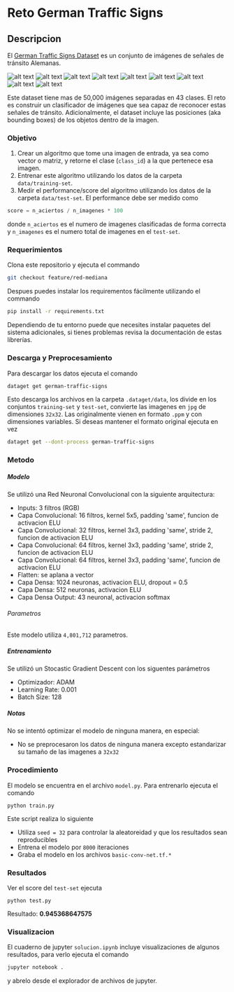 # Reto German Traffic Signs
## Descripcion
El [German Traffic Signs Dataset](http://benchmark.ini.rub.de/?section=gtsrb&subsection=news) es un conjunto de imágenes de señales de tránsito Alemanas.

![alt text][s1] ![alt text][s2] ![alt text][s3] ![alt text][s4] ![alt text][s5] ![alt text][s6] ![alt text][s7] ![alt text][s8] ![alt text][s9]

Este dataset tiene mas de 50,000 imágenes separadas en 43 clases. El reto es construir un clasificador de imágenes que sea capaz de reconocer estas señales de tránsito. Adicionalmente, el dataset incluye las posiciones (aka bounding boxes) de los objetos dentro de la imagen.


### Objetivo
1. Crear un algoritmo que tome una imagen de entrada, ya sea como vector o matriz, y retorne el clase (`class_id`) a la que pertenece esa imagen.
1. Entrenar este algoritmo utilizando los datos de la carpeta `data/training-set`.
1. Medir el performance/score del algoritmo utilizando los datos de la carpeta `data/test-set`. El performance debe ser medido como
```python
score = n_aciertos / n_imagenes * 100
```
donde `n_aciertos` es el numero de imagenes clasificadas de forma correcta y `n_imagenes` es el numero total de imagenes en el `test-set`.

### Requerimientos
Clona este repositorio y ejecuta el commando
```bash
git checkout feature/red-mediana
```
Despues puedes instalar los requirementos fácilmente utilizando el commando

```bash
pip install -r requirements.txt
```
Dependiendo de tu entorno puede que necesites instalar paquetes del sistema adicionales, si tienes problemas revisa la documentación de estas librerías.

### Descarga y Preprocesamiento
Para descargar los datos ejecuta el comando
```bash
dataget get german-traffic-signs
```
Esto descarga los archivos en la carpeta `.dataget/data`, los divide en los conjuntos `training-set` y `test-set`, convierte las imagenes en `jpg` de dimensiones `32x32`. Las originalmente vienen en formato `.ppm` y con dimensiones variables. Si deseas mantener el formato original ejecuta en vez

```bash
dataget get --dont-process german-traffic-signs
```

### Metodo
##### Modelo
Se utilizó una Red Neuronal Convolucional con la siguiente arquitectura:

* Inputs: 3 filtros (RGB)
* Capa Convolucional: 16 filtros, kernel 5x5, padding 'same', funcion de activacion ELU
* Capa Convolucional: 32 filtros, kernel 3x3, padding 'same', stride 2, funcion de activacion ELU
* Capa Convolucional: 64 filtros, kernel 3x3, padding 'same', stride 2, funcion de activacion ELU
* Capa Convolucional: 64 filtros, kernel 3x3, padding 'same', funcion de activacion ELU
* Flatten: se aplana a vector
* Capa Densa: 1024 neuronas, activacion ELU, dropout = 0.5
* Capa Densa: 512 neuronas, activacion ELU
* Capa Densa Output: 43 neuronal, activacion softmax

###### Parametros
Este modelo utiliza `4,801,712` parametros.

##### Entrenamiento
Se utilizó un Stocastic Gradient Descent con los siguentes parámetros

* Optimizador: ADAM
* Learning Rate: 0.001
* Batch Size: 128

##### Notas
No se intentó optimizar el modelo de ninguna manera, en especial:

* No se preprocesaron los datos de ninguna manera excepto estandarizar su tamaño de las imagenes a `32x32`

### Procedimiento
El modelo se encuentra en el archivo `model.py`. Para entrenarlo ejecuta el comando
```
python train.py
```
Este script realiza lo siguiente

* Utiliza `seed = 32` para controlar la aleatoreidad y que los resultados sean reproducibles
* Entrena el modelo por `8000` iteraciones
* Graba el modelo en los archivos `basic-conv-net.tf.*`


### Resultados
Ver el score del `test-set` ejecuta
```
python test.py
```

Resultado: **0.945368647575**


### Visualizacion
El cuaderno de jupyter `solucion.ipynb` incluye visualizaciones de algunos resultados, para verlo ejecuta el comando
```bash
jupyter notebook .
```
y abrelo desde el explorador de archivos de jupyter.


[s1]: http://benchmark.ini.rub.de/Images/gtsrb/0.png "S"
[s2]: http://benchmark.ini.rub.de/Images/gtsrb/1.png "S"
[s3]: http://benchmark.ini.rub.de/Images/gtsrb/2.png "S"
[s4]: http://benchmark.ini.rub.de/Images/gtsrb/3.png "S"
[s5]: http://benchmark.ini.rub.de/Images/gtsrb/4.png "S"
[s6]: http://benchmark.ini.rub.de/Images/gtsrb/5.png "S"
[s7]: http://benchmark.ini.rub.de/Images/gtsrb/6.png "S"
[s8]: http://benchmark.ini.rub.de/Images/gtsrb/11.png "S"
[s9]: http://benchmark.ini.rub.de/Images/gtsrb/8.png "S"
